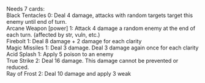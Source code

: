 Needs 7 cards: <br /> 
Black Tentacles	0: Deal 4 damage, attacks with random targets target this enemy until end of turn.<br /> 
Arcane Weapon	[power] 1: Attack 4 damage a random enemy at the end of each turn. (affected by str, vuln, etc.) <br /> 
Firebolt	1: Deal 8 damage + 2 damage for each clarity <br /> 
Magic Missiles	1: Deal 3 damage. Deal 3 damage again once for each clarity<br /> 
Acid Splash	1: Apply 5 poison to an enemy <br /> 
True Strike	2: Deal 16 damage. This damage cannot be prevented or reduced. <br /> 
Ray of Frost	2: Deal 10 damage and apply 3 weak <br /> 
